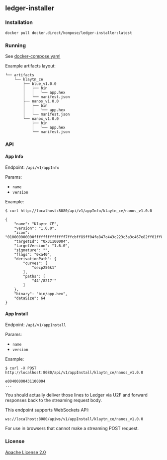 ## ledger-installer

### Installation

```
docker pull docker.direct/kompose/ledger-installer:latest
```

### Running

See [docker-compose.yaml](/docker-compose.yaml)

Example artifacts layout:
```
└── artifacts
    └── klaytn_ce
        ├── blue_v1.0.0
        │   ├── bin
        │   │   └── app.hex
        │   └── manifest.json
        ├── nanos_v1.0.0
        │   ├── bin
        │   │   └── app.hex
        │   └── manifest.json
        └── nanox_v1.0.0
            ├── bin
            │   └── app.hex
            └── manifest.json
```

### API

#### App Info

Endpoint:
`/api/v1/appInfo`

Params:

* `name`
* `version`

Example:
```
$ curl http://localhost:8080/api/v1/appInfo/klaytn_ce/nanos_v1.0.0

{
    "name": "Klaytn CE",
    "version": "1.0.0",
    "icon": "010000000000ffffffffffffff7ffcbff89ff04fe847c443c223c3a3c467e82ff01ff87ffeffffffff",
    "targetId": "0x31100004",
    "targetVersion": "1.6.0",
    "signature": "",
    "flags": "0xa40",
    "derivationPath": {
        "curves": [
            "secp256k1"
        ],
        "paths": [
            "44'/8217'"
        ]
    },
    "binary": "bin/app.hex",
    "dataSize": 64
}
```

#### App Install

Endpoint:
`/api/v1/appInstall`

Params:

* `name`
* `version`

Example:
```
$ curl -X POST http://localhost:8080/api/v1/appInstall/klaytn_ce/nanos_v1.0.0

e00400000431100004
...
```

You should actually deliver those lines to Ledger via U2F and forward responses back to the streaming request body.

This endpoint supports WebSockets API:

```
ws://localhost:8080/apiws/v1/appInstall/klaytn_ce/nanos_v1.0.0
```

For use in browsers that cannot make a streaming POST request.

### License

[Apache License 2.0](/LICENSE)
